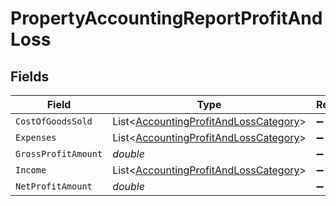 # PropertyAccountingReportProfitAndLoss


## Fields

| Field                                                                                               | Type                                                                                                | Required                                                                                            | Description                                                                                         |
| --------------------------------------------------------------------------------------------------- | --------------------------------------------------------------------------------------------------- | --------------------------------------------------------------------------------------------------- | --------------------------------------------------------------------------------------------------- |
| `CostOfGoodsSold`                                                                                   | List<[AccountingProfitAndLossCategory](../../Models/Components/AccountingProfitAndLossCategory.md)> | :heavy_minus_sign:                                                                                  | N/A                                                                                                 |
| `Expenses`                                                                                          | List<[AccountingProfitAndLossCategory](../../Models/Components/AccountingProfitAndLossCategory.md)> | :heavy_minus_sign:                                                                                  | N/A                                                                                                 |
| `GrossProfitAmount`                                                                                 | *double*                                                                                            | :heavy_minus_sign:                                                                                  | N/A                                                                                                 |
| `Income`                                                                                            | List<[AccountingProfitAndLossCategory](../../Models/Components/AccountingProfitAndLossCategory.md)> | :heavy_minus_sign:                                                                                  | N/A                                                                                                 |
| `NetProfitAmount`                                                                                   | *double*                                                                                            | :heavy_minus_sign:                                                                                  | N/A                                                                                                 |